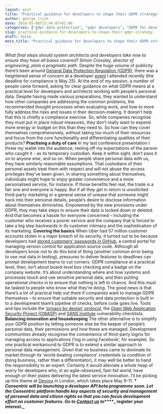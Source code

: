 ```yaml
---
layout: post
title: "Practical guidance for developers to shape their GDPR strategy"
author: george_trick
date: 2018-05-08T13:44:07+01:00
categories: ["gdpr data protection", "gdpr developers", "GDPR for developers", "gdpr guide", "Opinions"]
slug: practical-guidance-for-developers-to-shape-their-gdpr-strategy
draft: false
meta_title: "Practical guidance for developers to shape their GDPR strategy"
---
```


_What final steps should system architects and developers take now to ensure they have all bases covered? Simon Crossley, director of engineering, plots a pragmatic path._ Despite the huge volume of publicity there’s been around [General Data Protection Regulation (GDPR)](http://www.wired.co.uk/article/what-is-gdpr-uk-eu-legislation-compliance-summary-fines-2018), there was a heightened sense of concern at a developer [event](http://oxford.geeknights.net/) I attended recently (the deadline for compliance is May 25). At the end of my session, a number of people came forward, asking for clear guidance on what GDPR means at a practical level for developers and architects working with people’s personal data. Despite having made various preparations, they wanted to understand how other companies are addressing the common problems, the recommended thought processes when evaluating work, and how to more fully address the risks and issues in their decision-making. It doesn’t help that this is chiefly a compliance exercise. So, while companies recognise they must put in place robust measures, they don’t really want to expend more energy or budget on this than they need to. So how can they cover themselves comprehensively, without taking too much of their resources and focus from the core functionality and differentiating qualities of their products? **Practising a duty of care** In my last conference presentation I threw my wallet into the audience, reeling off my expectations of the person who caught it - as its temporary custodian. Keep it within sight, don’t pass it on to anyone else, and so on. When people share personal data with us, they have similarly reasonable assumptions. That custodians of their personal assets treat them with respect and will not abuse the access privileges they’ve been given. In sharing something about themselves, individuals might hope to enjoy greater convenience and a more personalised service, for instance. If those benefits feel real, the trade is a fair one and everyone is happy. But if all they get in return is unsolicited third-party marketing or a general sense of unease that someone might hack into their personal details, people’s desire to disclose information about themselves diminishes. Empowered by the new provisions under GDPR, they may take steps to ensure their data is locked down or deleted. And that becomes a hassle for everyone concerned – including the customer who receives a poorer service and the company that is forced to take a big step backwards in its customer intimacy and the sophistication of its marketing. **Covering the basics** When Uber had 57 million customer accounts stolen in a major breach of its security, it turned out to be because developers had [stored customers’ passwords in GitHub](https://www.commerce.senate.gov/public/_cache/files/7d70e53e-73e9-4336-a100-67b233084f12/75728554E990488D71625DFA69B05494.uber---john-flynn---testimony.pdf), a central portal for managing version control for application source code. Although all developers know not to do this kind of thing (another common error being to use real data in testing), pressures to deliver features to deadlines can prompt development teams to cut corners. GDPR compliance at a practical level, then, isn’t about board-level box checking and a badge on the company website. It’s about understanding where and how systems and processes touch and use sensitive personal data, and then putting operational checks in to ensure that nothing is left to chance. And this must be tasked to people who know what they’re doing. The good news is that there’s a lot of practical help out there if companies want to manage GDPR themselves – to ensure that suitable security and data protection is built in to a development team’s pipeline of checks, before code goes live. Tools and tips include the [‘privacy by design’ protocol](https://ico.org.uk/for-organisations/guide-to-data-protection/privacy-by-design/), the [Open Web Application Security Project (OWASP)](https://www.owasp.org/images/7/72/OWASP_Top_10-2017_%28en%29.pdf.pdf) and [SANS Institute](https://uk.sans.org/score/checklists) vulnerability checklists. **Balancing innovation and housekeeping** The other alternative is to simplify your GDPR position by letting someone else be the keeper of people’s personal data, their permissions and how these are managed. Development communities already recognise the convenience of third-party logins for managing access to applications (‘log in using Facebook’, for example). So one practical workaround to GDPR is to extend a similar approach to personal data management. Given that no business came to dominate its market through its ‘world-beating compliance’ credentials (a condition of doing business, rather than a differentiator), it may well be better to hand the responsibility to an expert. Certainly it would alleviate a whole heap of worry for developers who, in an agile-obsessed, fast-fail world, have enough on their plates delivering the latest service innovation. I’ll be picking up this theme at [Devoxx](https://www.devoxx.co.uk/) in London, which takes place May 9-11. **_\*_** **_Consentric will be launching a developer API beta programme soon. Let the Consentric platform handle key aspects of security and management of personal data and citizen rights so that you can focus development effort on customer features. Go to [Contact us](https://consentric.io/contact-us/) to_****_ register your interest._**